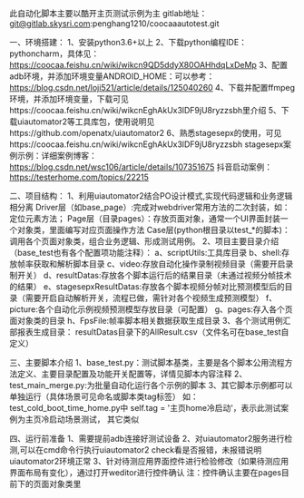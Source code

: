 此自动化脚本主要以酷开主页测试示例为主
gitlab地址：git@gitlab.skysri.com:penghang1210/coocaaautotest.git

一、环境搭建：
1、安装python3.6+以上
2、下载python编程IDE：pythoncharm，具体见：https://coocaa.feishu.cn/wiki/wikcn9QD5ddyX80OAHhdqLxDeMp
3、配置adb环境，并添加环境变量ANDROID_HOME：可以参考：https://blog.csdn.net/loji521/article/details/125040260
4、下载并配置ffmpeg环境，并添加环境变量，下载可见https://coocaa.feishu.cn/wiki/wikcnEghAkUx3lDF9jU8ryzzsbh里介绍
5、下载uiautomator2等工具库包，使用说明见https://github.com/openatx/uiautomator2
6、熟悉stagesepx的使用，可见https://coocaa.feishu.cn/wiki/wikcnEghAkUx3lDF9jU8ryzzsbh
   stagesepx案例示例：详细案例博客：https://blog.csdn.net/wsc106/article/details/107351675
                    抖音启动案例：https://testerhome.com/topics/22215

二、项目结构：
1、利用uiautomator2结合PO设计模式,实现代码逻辑和业务逻辑相分离
   Driver层（如base_page）:完成对webdriver常用方法的二次封装，如：定位元素方法；
   Page层（目录pages）：存放页面对象，通常一个UI界面封装一个对象类，里面编写对应页面操作方法
   Case层(python根目录以test_*的脚本)：调用各个页面对象类，组合业务逻辑、形成测试用例。
2、项目主要目录介绍（base_test也有各个配置项功能注释）：
   a、scriptUtils:工具库目录
   b、shell:存放帧率获取和解析脚本目录
   c、video:存放自动化操作录制视频目录（需要开启录制开关）
   d、resultDatas:存放各个脚本运行后的结果目录（未通过视频分帧技术的结果）
   e、stagesepxResultDatas:存放各个脚本视频分帧对比预测模型后的目录（需要开启自动解析开关，流程已做，需针对各个视频生成预测模型）
   f、picture:各个自动化示例视频预测模型存放目录（可配置）
   g、pages:存入各个页面对象类的目录
   h、FpsFile:帧率脚本相关数据获取生成目录
3、各个测试用例汇部报表生成目录：
   resultDatas目录下的AllResult.csv（文件名可在base_test自定义）

三、主要脚本介绍
1、base_test.py：测试脚本基类，主要是各个脚本公用流程方法定义、主要目录配置及功能开关配置等，详情见脚本内容注释
2、test_main_merge.py:为批量自动化运行各个示例的脚本
3、其它脚本示例都可以单独运行（具体场景可见命名或脚本类tag标签）
   如：test_cold_boot_time_home.py中 self.tag = '主页home冷启动'，表示此测试案例为主页冷启动场景测试，
   其它类似

四、运行前准备
1、需要提前adb连接好测试设备
2、对uiautomator2服务进行检测,可以在cmd命令行执行uiautomator2 check看是否报错，未报错说明uiautomator2环境正常
3、针对待测应用界面控件进行检验修改（如果待测应用界面布局有变化），通过打开weditor进行控件确认
   注：控件确认主要在pages目前下的页面对象类里